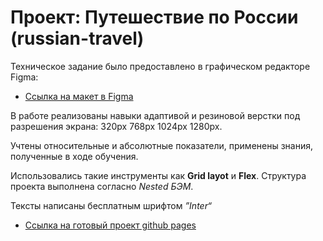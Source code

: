 # Проект: Путешествие по России (russian-travel)

Техническое задание было предоставлено в графическом редакторе Figma:
* [Ссылка на макет в Figma](https://www.figma.com/file/5S2WSbEFL6awjVWJ0NWL8Q/Sprint-3_-Russia-_-desktop-mobile?node-id=28503%3A0)

В работе реализованы навыки адаптивой и резиновой верстки под разрешения экрана: 320px 768px 1024px 1280px. 

Учтены относительные и абсолютные показатели, применены знания, полученные в ходе обучения.

Использовались такие инструменты как __Grid layot__ и **Flex**.
Структура проекта выполнена согласно  *Nested БЭМ*.

Тексты написаны бесплатным шрифтом _”Inter“_
* [Ссылка на готовый проект github pages](https://krylatka2022.github.io/russian-travel/)
